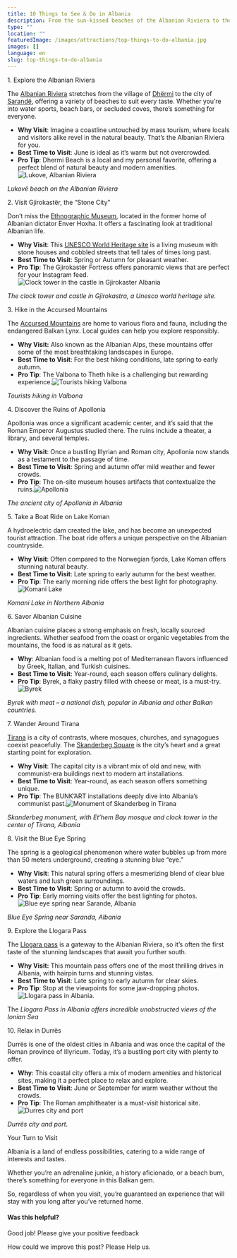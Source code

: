 ```yaml
---
title: 10 Things to See & Do in Albania
description: From the sun-kissed beaches of the Albanian Riviera to the historical charm of Gjirokastër, this guide offers a comprehensive look at the top 10 must-do activities in Albania.
type: ""
location: ""
featuredImage: /images/attractions/top-things-to-do-albania.jpg
images: []
language: en
slug: top-things-to-do-albania
---
```


1\. Explore the Albanian Riviera

The [Albanian Riviera](https://albaniavisit.com/attractions/albanian-riviera/) stretches from the village of [Dhërmi](https://albaniavisit.com/destinations/dhermi/) to the city of [Sarandë](https://albaniavisit.com/destinations/saranda/), offering a variety of beaches to suit every taste. Whether you’re into water sports, beach bars, or secluded coves, there’s something for everyone.

-   **Why Visit**: Imagine a coastline untouched by mass tourism, where locals and visitors alike revel in the natural beauty. That’s the Albanian Riviera for you.
-   **Best Time to Visit**: June is ideal as it’s warm but not overcrowded.
-   **Pro Tip**: Dhermi Beach is a local and my personal favorite, offering a perfect blend of natural beauty and modern amenities.![Lukove, Albanian Riviera](/images/attractions/Lukove-beach.jpeg "Lukove beach")

*Lukovë beach on the Albanian Riviera*

2\. Visit Gjirokastër, the “Stone City”

Don’t miss the [Ethnographic Museum](https://albaniavisit.com/attractions/gjirokastra-ethnographic-museum/), located in the former home of Albanian dictator Enver Hoxha. It offers a fascinating look at traditional Albanian life.

-   **Why Visit**: This [UNESCO World Heritage site](https://albaniavisit.com/attractions/unesco-world-heritage-sites/) is a living museum with stone houses and cobbled streets that tell tales of times long past.
-   **Best Time to Visit**: Spring or Autumn for pleasant weather.
-   **Pro Tip**: The Gjirokastër Fortress offers panoramic views that are perfect for your Instagram feed.![Clock tower in the castle in Gjirokaster Albania](/images/attractions/Clock-tower-in-the-castle-in-Gjirokaster-Albania.jpeg "Clock tower in the castle in Gjirokaster Albania")

*The clock tower and castle in Gjirokastra, a Unesco world heritage site.*

3\. Hike in the Accursed Mountains

The [Accursed Mountains](https://albaniavisit.com/attractions/albanian-alps/) are home to various flora and fauna, including the endangered Balkan Lynx. Local guides can help you explore responsibly.

-   **Why Visit:** Also known as the Albanian Alps, these mountains offer some of the most breathtaking landscapes in Europe.
-   **Best Time to Visit**: For the best hiking conditions, late spring to early autumn.
-   **Pro Tip**: The Valbona to Theth hike is a challenging but rewarding experience.![Tourists hiking Valbona](/images/destinations/hiking-from-Theth-Valley-to-Valbona-Valley-in-Albanian-Alps.jpeg "hiking from Theth Valley to Valbona Valley in Albanian Alps")

*Tourists hiking in Valbona*

4\. Discover the Ruins of Apollonia

Apollonia was once a significant academic center, and it’s said that the Roman Emperor Augustus studied there. The ruins include a theater, a library, and several temples.

-   **Why Visit**: Once a bustling Illyrian and Roman city, Apollonia now stands as a testament to the passage of time.
-   **Best Time to Visit**: Spring and autumn offer mild weather and fewer crowds.
-   **Pro Tip**: The on-site museum houses artifacts that contextualize the ruins.![Apollonia](/images/destinations/Apollonia.jpeg "Apollonia")

*The ancient city of Apollonia in Albania*

5\. Take a Boat Ride on Lake Koman

A hydroelectric dam created the lake, and has become an unexpected tourist attraction. The boat ride offers a unique perspective on the Albanian countryside.

-   **Why Visit**: Often compared to the Norwegian fjords, Lake Koman offers stunning natural beauty.
-   **Best Time to Visit**: Late spring to early autumn for the best weather.
-   **Pro Tip**: The early morning ride offers the best light for photography.![Komani Lake](/images/attractions/Koman-Lake-in-Albania.jpeg "Koman Lake in Albania")

*Komani Lake in Northern Albania*

6\. Savor Albanian Cuisine

Albanian cuisine places a strong emphasis on fresh, locally sourced ingredients. Whether seafood from the coast or organic vegetables from the mountains, the food is as natural as it gets.

-   **Why**: Albanian food is a melting pot of Mediterranean flavors influenced by Greek, Italian, and Turkish cuisines.
-   **Best Time to Visit**: Year-round, each season offers culinary delights.
-   **Pro Tip**: Byrek, a flaky pastry filled with cheese or meat, is a must-try.![Byrek](/images/posts/Byrek.jpeg "Byrek")

*Byrek with meat – a national dish, popular in Albania and other Balkan countries.*

7\. Wander Around Tirana

[Tirana](https://albaniavisit.com/destinations/tirana/) is a city of contrasts, where mosques, churches, and synagogues coexist peacefully. The [Skanderbeg Square](https://albaniavisit.com/attractions/skanderbeg-square/) is the city’s heart and a great starting point for exploration.

-   **Why Visit**: The capital city is a vibrant mix of old and new, with communist-era buildings next to modern art installations.
-   **Best Time to Visit**: Year-round, as each season offers something unique.
-   **Pro Tip**: The BUNK’ART installations deeply dive into Albania’s communist past.![Monument of Skanderbeg in Tirana](/images/attractions/Monument-of-Skanderbeg-in-Tirana.jpeg "Monument of Skanderbeg in Tirana")

*Skanderbeg monument, with Et’hem Bay mosque and clock tower in the center of Tirana, Albania*

8\. Visit the Blue Eye Spring

The spring is a geological phenomenon where water bubbles up from more than 50 meters underground, creating a stunning blue “eye.”

-   **Why** **Visit**: This natural spring offers a mesmerizing blend of clear blue waters and lush green surroundings.
-   **Best Time to Visit**: Spring or autumn to avoid the crowds.
-   **Pro Tip**: Early morning visits offer the best lighting for photos.![Blue eye spring near Sarande, Albania](/images/destinations/Blue-eye-spring-near-Sarande-Albania.jpeg "Blue eye spring near Sarande Albania")

*Blue Eye Spring near Saranda, Albania*

9\. Explore the Llogara Pass

The [Llogara pass](https://albaniavisit.com/attractions/llogara-pass-albanian-riviera/) is a gateway to the Albanian Riviera, so it’s often the first taste of the stunning landscapes that await you further south.

-   **Why Visit:** This mountain pass offers one of the most thrilling drives in Albania, with hairpin turns and stunning vistas.
-   **Best Time to Visit**: Late spring to early autumn for clear skies.
-   **Pro Tip**: Stop at the viewpoints for some jaw-dropping photos.![Llogara pass in Albania.](/images/destinations/White-fog-high-in-mountains-on-Llogara-pass.jpeg "White fog high in mountains on Llogara pass")

The *Llogara Pass in Albania offers incredible unobstructed views of the Ionian Sea*

10\. Relax in Durrës

Durrës is one of the oldest cities in Albania and was once the capital of the Roman province of Illyricum. Today, it’s a bustling port city with plenty to offer.

-   **Why**: This coastal city offers a mix of modern amenities and historical sites, making it a perfect place to relax and explore.
-   **Best Time to Visit**: June or September for warm weather without the crowds.
-   **Pro Tip**: The Roman amphitheater is a must-visit historical site.![Durres city and port](/images/attractions/Durres-city-and-port.jpeg "Durres city and port")

*Durrës city and port*.

Your Turn to Visit

Albania is a land of endless possibilities, catering to a wide range of interests and tastes.

Whether you’re an adrenaline junkie, a history aficionado, or a beach bum, there’s something for everyone in this Balkan gem.

So, regardless of when you visit, you’re guaranteed an experience that will stay with you long after you’ve returned home.

#### Was this helpful?

 

Good job! Please give your positive feedback

How could we improve this post? Please Help us.